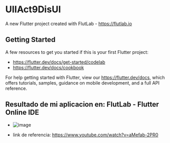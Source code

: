 # UIIAct9DisUI

A new Flutter project created with FlutLab - https://flutlab.io

## Getting Started

A few resources to get you started if this is your first Flutter project:

- https://flutter.dev/docs/get-started/codelab
- https://flutter.dev/docs/cookbook

For help getting started with Flutter, view our
https://flutter.dev/docs, which offers tutorials,
samples, guidance on mobile development, and a full API reference.

## Resultado de mi aplicacion en: FlutLab - Flutter Online IDE

- ![image](https://github.com/EdgarM128/UII-Act9-DisennoUI/assets/145927073/9d2e9ade-5f34-4620-86e1-9efba064aa49)

- link de referencia: https://www.youtube.com/watch?v=aMefab-2PR0
